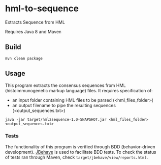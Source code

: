 # hml-to-sequence
Extracts Sequence from HML

Requires Java 8 and Maven

## Build

```
mvn clean package
```

## Usage
This program extracts the consensus sequences from HML (histoimmunogenetic markup language) files. It requires specification of:
- an input folder containing HML files to be parsed (<hml_files_folder>)
- an output filename to pipe the resulting sequences (<output_sequences.txt>)
```
java -jar target/hml2sequence-1.0-SNAPSHOT.jar <hml_files_folder> <output_sequences.txt>
```

### Tests

The functionality of this program is verified through BDD (behavior-driven development). [JBehave](https://jbehave.org/) is used to facilitate BDD tests. To check the status of tests ran through Maven, check `target/jbehave/view/reports.html`.
